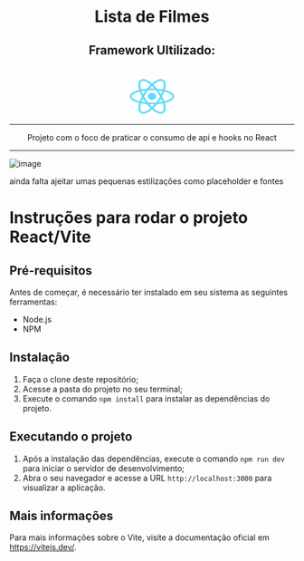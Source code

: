 <div align='center'>
<h1>Lista de Filmes</h1>

<h2> Framework Ultilizado:</h2>
<br>
  <img align="center" alt="Lu-React" height="70" width="80" src="https://raw.githubusercontent.com/devicons/devicon/master/icons/react/react-original.svg">

 <hr />
Projeto com o foco de praticar o consumo de api e hooks no React
<hr>
</div>

![image](https://user-images.githubusercontent.com/96242187/230741441-5945ac75-da8b-4099-b76d-27811ed7a49f.png)

<p> ainda falta ajeitar umas pequenas estilizações como placeholder e fontes</p>
<h1>Instruções para rodar o projeto React/Vite</h1>
	<h2>Pré-requisitos</h2>
	<p>Antes de começar, é necessário ter instalado em seu sistema as seguintes ferramentas:</p>
	<ul>
		<li>Node.js</li>
		<li>NPM</li>
	</ul>
	<h2>Instalação</h2>
	<ol>
		<li>Faça o clone deste repositório;</li>
		<li>Acesse a pasta do projeto no seu terminal;</li>
		<li>Execute o comando <code>npm install</code> para instalar as dependências do projeto.</li>
	</ol>
	<h2>Executando o projeto</h2>
	<ol>
		<li>Após a instalação das dependências, execute o comando <code>npm run dev</code> para iniciar o servidor de desenvolvimento;</li>
		<li>Abra o seu navegador e acesse a URL <code>http://localhost:3000</code> para visualizar a aplicação.</li>
	</ol>

<h2>Mais informações</h2>
<p>Para mais informações sobre o Vite, visite a documentação oficial em <a href="https://vitejs.dev/">https://vitejs.dev/</a>.</p>

